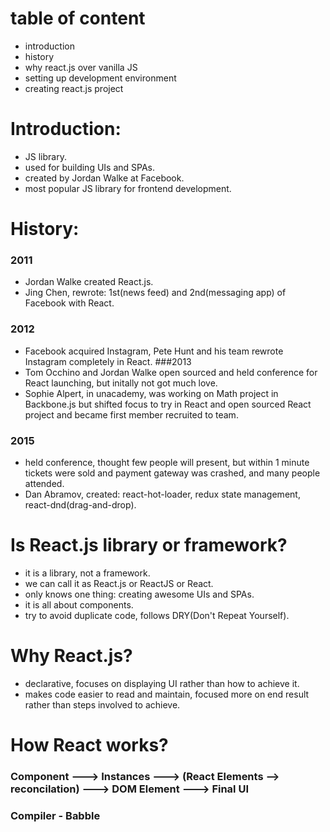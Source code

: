 # table of content
- introduction
- history
- why react.js over vanilla JS
- setting up development environment
- creating react.js project


# Introduction:
- JS library.
- used for building UIs and SPAs.
- created by Jordan Walke at Facebook.
- most popular JS library for frontend development.

# History:
### 2011 
- Jordan Walke created React.js.
- Jing Chen, rewrote: 1st(news feed) and 2nd(messaging app) of Facebook with React.

### 2012 
- Facebook acquired Instagram, Pete Hunt and his team rewrote Instagram completely in React.
###2013 
- Tom Occhino and Jordan Walke open sourced and held conference for React launching, but initally not got much love.
- Sophie Alpert, in unacademy, was working on Math project in Backbone.js but shifted focus to try in React and open sourced React project and became first member recruited to team.

### 2015
- held conference, thought few people will present, but within 1 minute tickets were sold and payment gateway was crashed, and many people attended.
- Dan Abramov, created: react-hot-loader, redux state management, react-dnd(drag-and-drop).

# Is React.js library or framework? 
- it is a library, not a framework.
- we can call it as React.js or ReactJS or React.
- only knows one thing: creating awesome UIs and SPAs.
- it is all about components.
- try to avoid duplicate code, follows DRY(Don't Repeat Yourself).

# Why React.js?
- declarative, focuses on displaying UI rather than how to achieve it.
- makes code easier to read and maintain, focused more on end result rather than steps involved to achieve.

# How React works?
### Component ---> Instances ---> (React Elements --> reconcilation) ---> DOM Element ---> Final UI
### Compiler - Babble

